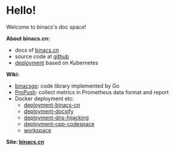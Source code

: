 # Hello!

Welcome to binacs's doc space!


 **About binacs.cn:**

+ docs of [binacs.cn](https://docs.binacs.cn/#/binacs-cn)
+ source code at [github](https://github.com/BinacsLee/server)
+ [deployment](https://github.com/OpenKikCoc/deployment-binacs-cn) based on Kubernetes


 **Wiki:**

+ [binacsgo](https://github.com/binacsgo): code library implemented by Go
+ [ProPush](https://github.com/BinacsLee/ProPush): collect metrics in Prometheus data format and report
+ Docker deployment etc:
  - [deployment-binacs-cn](https://github.com/OpenKikCoc/deployment-binacs-cn)
  - [deployment-docsify](https://github.com/OpenKikCoc/deployment-docsify)
  - [deployment-dns-hijacking](https://github.com/OpenKikCoc/deployment-dns-hijacking)
  - [deployment-cpp-codespace](https://github.com/OpenKikCoc/deployment-cpp-codespace)
  - [workspace](https://github.com/OpenKikCoc/workspace)

**Site: [binacs.cn](https://binacs.cn)**